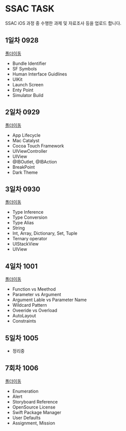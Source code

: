 # SSAC TASK

SSAC iOS 과정 중 수행한 과제 및 자료조사 등을 업로드 합니다.

## 1일차 0928
[폴더이동](0928/README.md)
- Bundle Identifier
- SF Symbols
- Human Interface Guidlines
- UIKit
- Launch Screen
- Enty Point
- Simulator Build
## 2일차 0929
[폴더이동](0929/README.md)
- App Lifecycle
- Mac Catalyst
- Cocoa Touch Framework
- UIViewController
- UIView
- @IBOutlet, @IBAction
- BreakPoint
- Dark Theme
## 3일차 0930
[폴더이동](0930/README.md)
- Type Inference
- Type Conversion
- Type Alias
- String
- Int, Array, Dictionary, Set, Tuple
- Ternary operator
- UIStackView
- UIView
## 4일차 1001
[폴더이동](1001/README.md)
- Function vs Meethod
- Parameter vs Argument
- Argument Lable vs Parameter Name
- Wildcard Pattern
- Oveeride vs Overload
- AutoLayout
- Constraints
## 5일차 1005
- 정리중

## 7회차 1006
[폴더이동](1006/README.md)
- Enumeration
- Alert
- Storyboard Reference
- OpenSource License
- Swift Package Manager
- User Defaults
- Assignment, Mission
